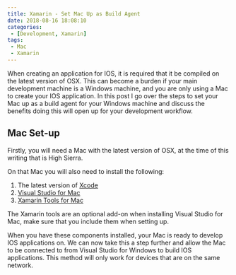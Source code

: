 ```yaml
---
title: Xamarin - Set Mac Up as Build Agent
date: 2018-08-16 18:08:10
categories:
 - [Development, Xamarin]
tags:
 - Mac
 - Xamarin
---
```


When creating an application for IOS, it is required that it be compiled on the latest version of OSX. This can become a burden if your main development machine is a Windows machine, and you are only using a Mac to create your IOS application. In this post I go over the steps to set your Mac up as a build agent for your Windows machine and discuss the benefits doing this will open up for your development workflow.
<!-- more -->

## Mac Set-up

Firstly, you will need a Mac with the latest version of OSX, at the time of this writing that is High Sierra.

On that Mac you will also need to install the following:

1. The latest version of [Xcode](https://developer.apple.com/xcode/)
1. [Visual Studio for Mac](https://docs.microsoft.com/en-us/visualstudio/mac/installation)
1. [Xamarin Tools for Mac](https://docs.microsoft.com/en-us/visualstudio/mac/installation)

The Xamarin tools are an optional add-on when installing Visual Studio for Mac, make sure that you include them when setting up.

When you have these components installed, your Mac is ready to develop IOS applications on. We can now take this a step further and allow the Mac to be connected to from Visual Studio for Windows to build IOS applications. This method will only work for devices that are on the same network.